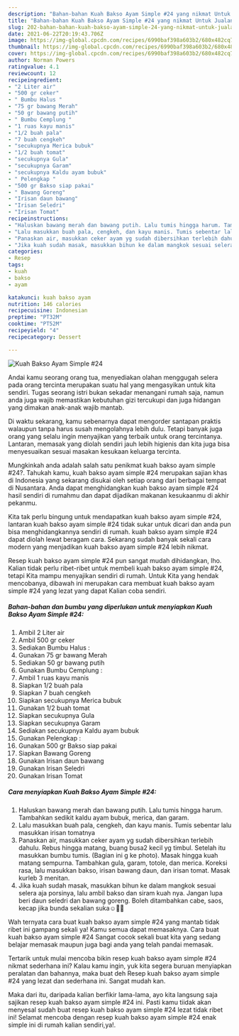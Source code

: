 ```yaml
---
description: "Bahan-bahan Kuah Bakso Ayam Simple #24 yang nikmat Untuk Jualan"
title: "Bahan-bahan Kuah Bakso Ayam Simple #24 yang nikmat Untuk Jualan"
slug: 202-bahan-bahan-kuah-bakso-ayam-simple-24-yang-nikmat-untuk-jualan
date: 2021-06-22T20:19:43.706Z
image: https://img-global.cpcdn.com/recipes/6990baf398a603b2/680x482cq70/kuah-bakso-ayam-simple-24-foto-resep-utama.jpg
thumbnail: https://img-global.cpcdn.com/recipes/6990baf398a603b2/680x482cq70/kuah-bakso-ayam-simple-24-foto-resep-utama.jpg
cover: https://img-global.cpcdn.com/recipes/6990baf398a603b2/680x482cq70/kuah-bakso-ayam-simple-24-foto-resep-utama.jpg
author: Norman Powers
ratingvalue: 4.1
reviewcount: 12
recipeingredient:
- "2 Liter air"
- "500 gr ceker"
- " Bumbu Halus "
- "75 gr bawang Merah"
- "50 gr bawang putih"
- " Bumbu Cemplung "
- "1 ruas kayu manis"
- "1/2 buah pala"
- "7 buah cengkeh"
- "secukupnya Merica bubuk"
- "1/2 buah tomat"
- "secukupnya Gula"
- "secukupnya Garam"
- "secukupnya Kaldu ayam bubuk"
- " Pelengkap "
- "500 gr Bakso siap pakai"
- " Bawang Goreng"
- "Irisan daun bawang"
- "Irisan Seledri"
- "Irisan Tomat"
recipeinstructions:
- "Haluskan bawang merah dan bawang putih. Lalu tumis hingga harum. Tambahkan sedikit kaldu ayam bubuk, merica, dan garam."
- "Lalu masukkan buah pala, cengkeh, dan kayu manis. Tumis sebentar lalu masukkan irisan tomatnya"
- "Panaskan air, masukkan ceker ayam yg sudah dibersihkan terlebih dahulu. Rebus hingga matang, buang busa2 kecil yg timbul. Setelah itu masukkan bumbu tumis. (Bagian ini g ke photo). Masak hingga kuah matang sempurna. Tambahkan gula, garam, totole, dan merica. Koreksi rasa, lalu masukkan bakso, irisan bawang daun, dan irisan tomat. Masak kurleb 3 menitan."
- "Jika kuah sudah masak, masukkan bihun ke dalam mangkok sesuai selera aja porsinya, lalu ambil bakso dan siram kuah nya. Jangan lupa beri daun seledri dan bawang goreng. Boleh ditambahkan cabe, saos, kecap jika bunda sekalian suka☺️🙏🏻"
categories:
- Resep
tags:
- kuah
- bakso
- ayam

katakunci: kuah bakso ayam 
nutrition: 146 calories
recipecuisine: Indonesian
preptime: "PT32M"
cooktime: "PT52M"
recipeyield: "4"
recipecategory: Dessert

---
```



![Kuah Bakso Ayam Simple #24](https://img-global.cpcdn.com/recipes/6990baf398a603b2/680x482cq70/kuah-bakso-ayam-simple-24-foto-resep-utama.jpg)

Andai kamu seorang orang tua, menyediakan olahan menggugah selera pada orang tercinta merupakan suatu hal yang mengasyikan untuk kita sendiri. Tugas seorang istri bukan sekadar menangani rumah saja, namun anda juga wajib memastikan kebutuhan gizi tercukupi dan juga hidangan yang dimakan anak-anak wajib mantab.

Di waktu  sekarang, kamu sebenarnya dapat mengorder santapan praktis walaupun tanpa harus susah mengolahnya lebih dulu. Tetapi banyak juga orang yang selalu ingin menyajikan yang terbaik untuk orang tercintanya. Lantaran, memasak yang diolah sendiri jauh lebih higienis dan kita juga bisa menyesuaikan sesuai masakan kesukaan keluarga tercinta. 



Mungkinkah anda adalah salah satu penikmat kuah bakso ayam simple #24?. Tahukah kamu, kuah bakso ayam simple #24 merupakan sajian khas di Indonesia yang sekarang disukai oleh setiap orang dari berbagai tempat di Nusantara. Anda dapat menghidangkan kuah bakso ayam simple #24 hasil sendiri di rumahmu dan dapat dijadikan makanan kesukaanmu di akhir pekanmu.

Kita tak perlu bingung untuk mendapatkan kuah bakso ayam simple #24, lantaran kuah bakso ayam simple #24 tidak sukar untuk dicari dan anda pun bisa menghidangkannya sendiri di rumah. kuah bakso ayam simple #24 dapat diolah lewat beragam cara. Sekarang sudah banyak sekali cara modern yang menjadikan kuah bakso ayam simple #24 lebih nikmat.

Resep kuah bakso ayam simple #24 pun sangat mudah dihidangkan, lho. Kalian tidak perlu ribet-ribet untuk membeli kuah bakso ayam simple #24, tetapi Kita mampu menyajikan sendiri di rumah. Untuk Kita yang hendak mencobanya, dibawah ini merupakan cara membuat kuah bakso ayam simple #24 yang lezat yang dapat Kalian coba sendiri.

<!--inarticleads1-->

##### Bahan-bahan dan bumbu yang diperlukan untuk menyiapkan Kuah Bakso Ayam Simple #24:

1. Ambil 2 Liter air
1. Ambil 500 gr ceker
1. Sediakan  Bumbu Halus :
1. Gunakan 75 gr bawang Merah
1. Sediakan 50 gr bawang putih
1. Gunakan  Bumbu Cemplung :
1. Ambil 1 ruas kayu manis
1. Siapkan 1/2 buah pala
1. Siapkan 7 buah cengkeh
1. Siapkan secukupnya Merica bubuk
1. Gunakan 1/2 buah tomat
1. Siapkan secukupnya Gula
1. Siapkan secukupnya Garam
1. Sediakan secukupnya Kaldu ayam bubuk
1. Gunakan  Pelengkap :
1. Gunakan 500 gr Bakso siap pakai
1. Siapkan  Bawang Goreng
1. Gunakan Irisan daun bawang
1. Gunakan Irisan Seledri
1. Gunakan Irisan Tomat




<!--inarticleads2-->

##### Cara menyiapkan Kuah Bakso Ayam Simple #24:

1. Haluskan bawang merah dan bawang putih. Lalu tumis hingga harum. Tambahkan sedikit kaldu ayam bubuk, merica, dan garam.
1. Lalu masukkan buah pala, cengkeh, dan kayu manis. Tumis sebentar lalu masukkan irisan tomatnya
1. Panaskan air, masukkan ceker ayam yg sudah dibersihkan terlebih dahulu. Rebus hingga matang, buang busa2 kecil yg timbul. Setelah itu masukkan bumbu tumis. (Bagian ini g ke photo). Masak hingga kuah matang sempurna. Tambahkan gula, garam, totole, dan merica. Koreksi rasa, lalu masukkan bakso, irisan bawang daun, dan irisan tomat. Masak kurleb 3 menitan.
1. Jika kuah sudah masak, masukkan bihun ke dalam mangkok sesuai selera aja porsinya, lalu ambil bakso dan siram kuah nya. Jangan lupa beri daun seledri dan bawang goreng. Boleh ditambahkan cabe, saos, kecap jika bunda sekalian suka☺️🙏🏻




Wah ternyata cara buat kuah bakso ayam simple #24 yang mantab tidak ribet ini gampang sekali ya! Kamu semua dapat memasaknya. Cara buat kuah bakso ayam simple #24 Sangat cocok sekali buat kita yang sedang belajar memasak maupun juga bagi anda yang telah pandai memasak.

Tertarik untuk mulai mencoba bikin resep kuah bakso ayam simple #24 nikmat sederhana ini? Kalau kamu ingin, yuk kita segera buruan menyiapkan peralatan dan bahannya, maka buat deh Resep kuah bakso ayam simple #24 yang lezat dan sederhana ini. Sangat mudah kan. 

Maka dari itu, daripada kalian berfikir lama-lama, ayo kita langsung saja sajikan resep kuah bakso ayam simple #24 ini. Pasti kamu tiidak akan menyesal sudah buat resep kuah bakso ayam simple #24 lezat tidak ribet ini! Selamat mencoba dengan resep kuah bakso ayam simple #24 enak simple ini di rumah kalian sendiri,ya!.

